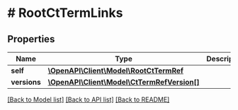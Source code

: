 # # RootCtTermLinks

## Properties

Name | Type | Description | Notes
------------ | ------------- | ------------- | -------------
**self** | [**\OpenAPI\Client\Model\RootCtTermRef**](RootCtTermRef.md) |  | [optional]
**versions** | [**\OpenAPI\Client\Model\CtTermRefVersion[]**](CtTermRefVersion.md) |  | [optional]

[[Back to Model list]](../../README.md#models) [[Back to API list]](../../README.md#endpoints) [[Back to README]](../../README.md)
